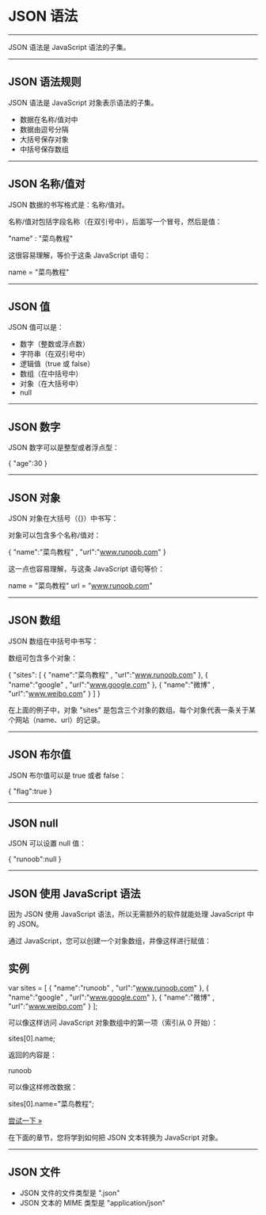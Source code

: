 # JSON 语法

------

JSON 语法是 JavaScript 语法的子集。

------

## JSON 语法规则

JSON 语法是 JavaScript 对象表示语法的子集。

- 数据在名称/值对中
- 数据由逗号分隔
- 大括号保存对象
- 中括号保存数组

------

## JSON 名称/值对

JSON 数据的书写格式是：名称/值对。

名称/值对包括字段名称（在双引号中），后面写一个冒号，然后是值：

"name" : "菜鸟教程"

这很容易理解，等价于这条 JavaScript 语句：

name = "菜鸟教程"

------

## JSON 值

JSON 值可以是：

- 数字（整数或浮点数）
- 字符串（在双引号中）
- 逻辑值（true 或 false）
- 数组（在中括号中）
- 对象（在大括号中）
- null

------

## JSON 数字

JSON 数字可以是整型或者浮点型：

{ "age":30 }

------

## JSON 对象

JSON 对象在大括号（{}）中书写：

对象可以包含多个名称/值对：

{ "name":"菜鸟教程" , "url":"www.runoob.com" }

这一点也容易理解，与这条 JavaScript 语句等价：

name = "菜鸟教程" url = "www.runoob.com"



------

## JSON 数组

JSON 数组在中括号中书写：

数组可包含多个对象：

{ "sites": [ { "name":"菜鸟教程" , "url":"www.runoob.com" },  { "name":"google" , "url":"www.google.com" },  { "name":"微博" , "url":"www.weibo.com" } ] }

在上面的例子中，对象 "sites" 是包含三个对象的数组。每个对象代表一条关于某个网站（name、url）的记录。

------

## JSON 布尔值

JSON 布尔值可以是 true 或者 false：

{ "flag":true }

------

## JSON null

JSON 可以设置 null 值：

{ "runoob":null }

------

## JSON 使用 JavaScript 语法

因为 JSON 使用 JavaScript 语法，所以无需额外的软件就能处理 JavaScript 中的 JSON。

通过 JavaScript，您可以创建一个对象数组，并像这样进行赋值：

## 实例

var sites = [    { "name":"runoob" , "url":"www.runoob.com" },     { "name":"google" , "url":"www.google.com" },     { "name":"微博" , "url":"www.weibo.com" } ];

可以像这样访问 JavaScript 对象数组中的第一项（索引从 0 开始）：

sites[0].name;

返回的内容是：

runoob

可以像这样修改数据：

sites[0].name="菜鸟教程";


[尝试一下 »](https://www.runoob.com/try/try.php?filename=tryjson_objectarray)

 

在下面的章节，您将学到如何把 JSON 文本转换为 JavaScript 对象。

------

## JSON 文件

- JSON 文件的文件类型是 ".json"
- JSON 文本的 MIME 类型是 "application/json"